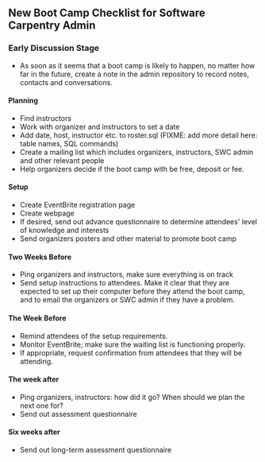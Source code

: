 ## New Boot Camp Checklist for Software Carpentry Admin

### Early Discussion Stage

- As soon as it seems that a boot camp is likely to happen, no matter
how far in the future, create a note in the admin repository to record
notes, contacts and conversations.

#### Planning

- Find instructors
- Work with organizer and instructors to set a date
- Add date, host, instructor etc. to roster.sql (FIXME: add more detail here: table names, SQL commands)
- Create a mailing list which includes organizers, instructors, SWC admin and
	other relevant people
- Help organizers decide if the boot camp with be free, deposit or fee.

#### Setup

- Create EventBrite registration page
- Create webpage
- If desired, send out advance questionnaire to determine attendees' level
  of knowledge and interests
- Send organizers posters and other material to promote boot camp

#### Two Weeks Before

- Ping organizers and instructors, make sure everything is on track
- Send setup instructions to attendees. Make it clear that they are
	expected to set up their computer before they attend the boot camp, and to
	email the organizers or SWC admin if they have a problem.

#### The Week Before

- Remind attendees of the setup requirements.
- Monitor EventBrite; make sure the waiting list is functioning properly.
- If appropriate, request confirmation from attendees that they will be
  attending.

#### The week after

- Ping organizers, instructors: how did it go? When should we plan the next
  one for?
- Send out assessment questionnaire

#### Six weeks after

- Send out long-term assessment questionnaire

